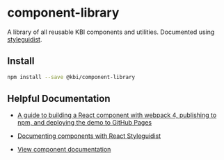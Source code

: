 # component-library

A library of all reusable KBI components and utilities. Documented using [styleguidist](https://react-styleguidist.js.org/).

## Install

```bash
npm install --save @kbi/component-library
```
## Helpful Documentation
- [A guide to building a React component with webpack 4, publishing to npm, and deploying the demo to GitHub Pages](https://medium.com/dailyjs/building-a-react-component-with-webpack-publish-to-npm-deploy-to-github-guide-6927f60b3220)
- [Documenting components with React Styleguidist](https://react-styleguidist.js.org/docs/documenting.html)

- [View component documentation](https://kbi-recycling.github.io/component-library/#/Formik%20Components?id=autocompleteobject)
